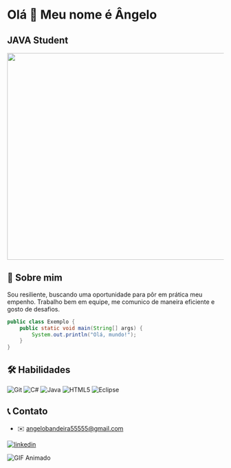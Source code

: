 Olá 👋 Meu nome é Ângelo
=======================

JAVA Student
------------
<img src="https://raw.githubusercontent.com/abhisheknaiidu/abhisheknaiidu/master/code.gif" width="639" height="480"/>

## 🚀 Sobre mim
Sou resiliente, buscando uma oportunidade para pôr em prática meu empenho. Trabalho
bem em equipe, me comunico de maneira eficiente e gosto de desafios.


```java
public class Exemplo {
    public static void main(String[] args) {
        System.out.println("Olá, mundo!");
    }
}
```

## 🛠 Habilidades
![Git](https://img.shields.io/badge/git-%23F05033.svg?style=for-the-badge&logo=git&logoColor=white)
![C#](https://img.shields.io/badge/c%23-%23239120.svg?style=for-the-badge&logo=c-sharp&logoColor=white)
![Java](https://img.shields.io/badge/java-%23ED8B00.svg?style=for-the-badge&logo=openjdk&logoColor=white) 
![HTML5](https://img.shields.io/badge/html5-%23E34F26.svg?style=for-the-badge&logo=html5&logoColor=white)
![Eclipse](https://img.shields.io/badge/Eclipse-FE7A16.svg?style=for-the-badge&logo=Eclipse&logoColor=white)


## 📞 Contato
* ✉️   [angelobandeira55555@gmail.com](mailto:angelobandeira55555@gmail.com)

[![linkedin](https://img.shields.io/badge/linkedin-0A66C2?style=for-the-badge&logo=linkedin&logoColor=white)](https://www.linkedin.com/in/angelobages/)

![GIF Animado](https://raw.githubusercontent.com/mayhemantt/mayhemantt/Update/svg/Bottom.svg)
